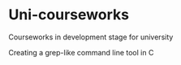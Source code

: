 # Uni-courseworks
Courseworks in development stage for university

Creating a grep-like command line tool in C
